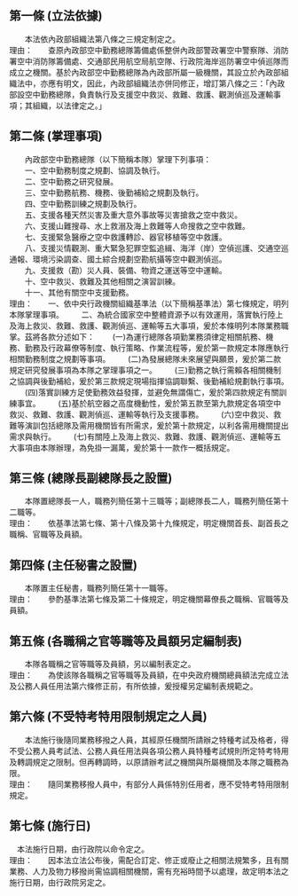 第一條 (立法依據)
-----------------
　　本法依內政部組織法第八條之三規定制定之。  
理由：　　查原內政部空中勤務總隊籌備處係整併內政部警政署空中警察隊、消防署空中消防隊籌備處、交通部民用航空局航空隊、行政院海岸巡防署空中偵巡隊而成立之機關。基於內政部空中勤務總隊為內政部所屬一級機關，其設立於內政部組織法中，亦應有明文，因此，內政部組織法亦併同修正，增訂第八條之三：「內政部設空中勤務總隊，負責執行及支援空中救災、救難、救護、觀測偵巡及運輸事項；其組織，以法律定之。」

第二條 (掌理事項)
-----------------
　　內政部空中勤務總隊（以下簡稱本隊）掌理下列事項：  
　　一、空中勤務制度之規劃、協調及執行。  
　　二、空中勤務之研究發展。  
　　三、空中勤務航務、機務、後勤補給之規劃及執行。  
　　四、空中勤務訓練之規劃及執行。  
　　五、支援各種天然災害及重大意外事故等災害搶救之空中救災。  
　　六、支援山難搜尋、水上救溺及海上救難等人命搜救之空中救難。  
　　七、支援緊急醫療之空中救護轉診、器官移植等空中救護。  
　　八、支援災情觀測、重大緊急犯罪空監追緝、海洋（岸）空偵巡護、交通空巡通報、環境污染調查、國土綜合規劃空勘航攝等空中觀測偵巡。  
　　九、支援救（勘）災人員、裝備、物資之運送等空中運輸。  
　　十、空中救災、救難及其他相關之演習訓練。  
　　十一、其他有關空中支援勤務。  
理由：　　一、依中央行政機關組織基準法（以下簡稱基準法）第七條規定，明列本隊掌理事項。
　　二、為統合國家空中整體資源予以有效運用，落實執行陸上及海上救災、救難、救護、觀測偵巡、運輸等五大事項，爰於本條明列本隊業務職掌。茲將各款分述如下：
　　(一)為運行總隊各項勤業務須律定相關航務、機務、勤務及行政幕僚等制度、執行策略、作業流程等，爰於第一款規定本隊應執行相關勤務制度之規劃等事項。
　　(二)為發展總隊未來展望與願景，爰於第二款規定研究發展事項為本隊之掌理事項之一。
　　(三)勤務之執行需賴各相關機制之協調與後勤補給，爰於第三款規定現場指揮協調聯繫、後勤補給規劃執行事項。
　　(四)落實訓練方足使勤務效益發揮，並避免無謂傷亡，爰於第四款規定有關訓練事宜。
　　(五)基於航空器之高度機動性，爰於第五款至第九款規定各項空中救災、救難、救護、觀測偵巡、運輸等執行及支援事務。
　　(六)空中救災、救難等演訓包括總隊及需用機關皆有所需求，爰於第十款規定，以利各需用機關提出需求與執行。
　　(七)有關陸上及海上救災、救難、救護、觀測偵巡、運輸等五大事項由本隊辦理，為免掛一漏萬，爰於第十一款作一概括規定。

第三條 (總隊長副總隊長之設置)
-----------------------------
　　本隊置總隊長一人，職務列簡任第十三職等；副總隊長二人，職務列簡任第十二職等。  
理由：　　依基準法第七條、第十八條及第十九條規定，明定機關首長、副首長之職稱、官職等及員額。

第四條 (主任秘書之設置)
-----------------------
　　本隊置主任秘書，職務列簡任第十一職等。  
理由：　　參酌基準法第七條及第二十條規定，明定機關幕僚長之職稱、官職等及員額。

第五條 (各職稱之官等職等及員額另定編制表)
-----------------------------------------
　　本隊各職稱之官等職等及員額，另以編制表定之。  
理由：　　為使該隊各職稱之官等職等及員額，在中央政府機關總員額法完成立法及公務人員任用法第六條修正前，有所依據，爰授權另定編制表規範之。

第六條 (不受特考特用限制規定之人員)
-----------------------------------
　　本法施行後隨同業務移撥之人員，其經原任機關所請辦之特種考試及格者，得不受公務人員考試法、公務人員任用法與各項公務人員特種考試規則所定特考特用及轉調規定之限制。但再轉調時，以原請辦考試之機關與所屬機關及本隊之職務為限。  
理由：　　隨同業務移撥人員中，有部分人員係特別任用者，應不受特考特用限制規定。

第七條 (施行日)
---------------
　本法施行日期，由行政院以命令定之。  
理由：　　因本法立法公布後，需配合訂定、修正或廢止之相關法規繁多，且有關業務、人力及物力移撥尚需協調相關機關，需有充裕時間予以處理，故定明本法之施行日期，由行政院另定之。